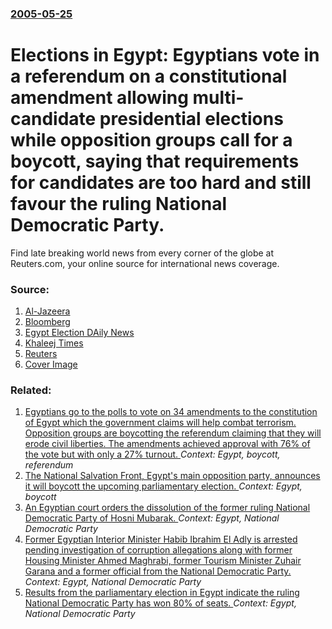 ### [2005-05-25](/news/2005/05/25/index.md)

#  Elections in Egypt: Egyptians vote in a referendum on a constitutional amendment allowing multi-candidate presidential elections while opposition groups call for a boycott, saying that requirements for candidates are too hard and still favour the ruling National Democratic Party. 

Find late breaking world news from every corner of the globe at Reuters.com, your online source for international news coverage.


### Source:

1. [Al-Jazeera](http://english.aljazeera.net/NR/exeres/B2D85789-34E0-470B-88C9-55D50DD4DCB6.htm)
2. [Bloomberg](http://www.bloomberg.com/apps/news?pid=10000087&sid=aFcFnhXNAdnM&refer=top_world_news)
3. [Egypt Election DAily News](http://egyptelection.com/index.php)
4. [Khaleej Times](http://www.khaleejtimes.com/DisplayArticle.asp?xfile=data/comment/2005/May/comment_May25.xml&section=comment)
5. [Reuters](http://www.reuters.com/newsArticle.jhtml?type=worldNews&storyID=8595926)
5. [Cover Image](http://s4.reutersmedia.net/resources_v2/images/rcom-default.png)

### Related:

1. [ Egyptians go to the polls to vote on 34 amendments to the constitution of Egypt which the government claims will help combat terrorism. Opposition groups are boycotting the referendum claiming that they will erode civil liberties. The amendments achieved approval with 76% of the vote but with only a 27% turnout. ](/news/2007/03/26/egyptians-go-to-the-polls-to-vote-on-34-amendments-to-the-constitution-of-egypt-which-the-government-claims-will-help-combat-terrorism-opp.md) _Context: Egypt, boycott, referendum_
2. [The National Salvation Front, Egypt's main opposition party, announces it will boycott the upcoming parliamentary election. ](/news/2013/02/26/the-national-salvation-front-egypt-s-main-opposition-party-announces-it-will-boycott-the-upcoming-parliamentary-election.md) _Context: Egypt, boycott_
3. [An Egyptian court orders the dissolution of the former ruling National Democratic Party of Hosni Mubarak. ](/news/2011/04/16/an-egyptian-court-orders-the-dissolution-of-the-former-ruling-national-democratic-party-of-hosni-mubarak.md) _Context: Egypt, National Democratic Party_
4. [Former Egyptian Interior Minister Habib Ibrahim El Adly is arrested pending investigation of corruption allegations along with former Housing Minister Ahmed Maghrabi, former Tourism Minister Zuhair Garana and a former official from the National Democratic Party. ](/news/2011/02/17/former-egyptian-interior-minister-habib-ibrahim-el-adly-is-arrested-pending-investigation-of-corruption-allegations-along-with-former-housin.md) _Context: Egypt, National Democratic Party_
5. [Results from the parliamentary election in Egypt indicate the ruling National Democratic Party has won 80% of seats. ](/news/2010/12/7/results-from-the-parliamentary-election-in-egypt-indicate-the-ruling-national-democratic-party-has-won-80-of-seats.md) _Context: Egypt, National Democratic Party_
